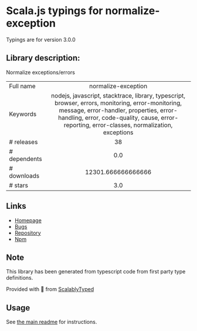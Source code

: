 
# Scala.js typings for normalize-exception

Typings are for version 3.0.0

## Library description:
Normalize exceptions/errors

|                    |                 |
| ------------------ | :-------------: |
| Full name          | normalize-exception |
| Keywords           | nodejs, javascript, stacktrace, library, typescript, browser, errors, monitoring, error-monitoring, message, error-handler, properties, error-handling, error, code-quality, cause, error-reporting, error-classes, normalization, exceptions |
| # releases         | 38 |
| # dependents       | 0.0 |
| # downloads        | 12301.666666666666 |
| # stars            | 3.0 |

## Links
- [Homepage](https://www.github.com/ehmicky/normalize-exception)
- [Bugs](https://github.com/ehmicky/normalize-exception/issues)
- [Repository](https://github.com/ehmicky/normalize-exception)
- [Npm](https://www.npmjs.com/package/normalize-exception)
    


## Note
This library has been generated from typescript code from first party type definitions.

Provided with :purple_heart: from [ScalablyTyped](https://github.com/oyvindberg/ScalablyTyped)

## Usage
See [the main readme](../../readme.md) for instructions.


